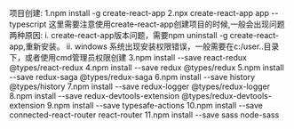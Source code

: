 项目创建:
1.npm install -g create-react-app
2.npx create-react-app app --typescript
    这里需要注意使用create-react-app创建项目的时候,一般会出现问题两种原因: 
    i. create-react-app版本问题，需要npm uninstall -g create-react-app,重新安装。
    ii. windows 系统出现安装权限错误，一般需要在c:/user..目录下，或者使用cmd管理员权限创建
3.npm install --save react-redux @types/react-redux
4.npm install --save redux @types/redux
5.npm install --save redux-saga @types/redux-saga
6.npm install --save history @types/history
7.npm install --save redux-logger @types/redux-logger
8.npm install --save redux-devtools-extension @types/redux-devtools-extension
9.npm install --save typesafe-actions
10.npm install --save connected-react-router react-router
11.npm install --save sass node-sass